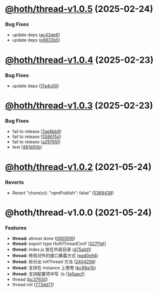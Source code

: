 # [@hoth/thread-v1.0.5](https://github.com/searchfe/hoth/compare/@hoth/thread-v1.0.4...@hoth/thread-v1.0.5) (2025-02-24)


### Bug Fixes

* update deps ([ac43de6](https://github.com/searchfe/hoth/commit/ac43de6cdf4c5768070b0500dfe90ac77309831b))
* update deps ([e9933b5](https://github.com/searchfe/hoth/commit/e9933b580217e516af15418e8b541497b3a8954f))

# [@hoth/thread-v1.0.4](https://github.com/searchfe/hoth/compare/@hoth/thread-v1.0.3...@hoth/thread-v1.0.4) (2025-02-23)


### Bug Fixes

* update deps ([17a4c00](https://github.com/searchfe/hoth/commit/17a4c005d6d49653d89ff9c076299dd8a989b488))

# [@hoth/thread-v1.0.3](https://github.com/searchfe/hoth/compare/@hoth/thread-v1.0.2...@hoth/thread-v1.0.3) (2025-02-23)


### Bug Fixes

* fail to release ([7ae8bb8](https://github.com/searchfe/hoth/commit/7ae8bb8753323aad906ff3f13967f937167fdafa))
* fail to release ([558615d](https://github.com/searchfe/hoth/commit/558615d00e3ce4c925c4954e2afb01377a3e03b4))
* fail to release ([a29765f](https://github.com/searchfe/hoth/commit/a29765f18b440f85ef35c119e3699efbebe3c5d1))
* test ([481d00b](https://github.com/searchfe/hoth/commit/481d00b232ee932084ca716710807c5061d31cfc))

# [@hoth/thread-v1.0.2](https://github.com/searchfe/hoth/compare/@hoth/thread-v1.0.1...@hoth/thread-v1.0.2) (2021-05-24)


### Reverts

* Revert "chore(ci): "npmPublish": false" ([5368438](https://github.com/searchfe/hoth/commit/5368438918d0db2c819c32fd0f60e1c01ae7123b))

# @hoth/thread-v1.0.0 (2021-05-24)


### Features

* **thread:** almost done ([09055f6](https://github.com/searchfe/hoth/commit/09055f665d3cfe08fdbfb0e783b41a2eb65c6284))
* **thread:** export type HothThreadConf ([327f1ef](https://github.com/searchfe/hoth/commit/327f1efffd1123a0be0c10d16d273daa637e7370))
* **thread:** index.js 放在外层目录 ([d75a1d1](https://github.com/searchfe/hoth/commit/d75a1d12649200516adb26ed4ece6df896113b0f))
* **thread:** 修改对外的接口暴露方式 ([ead0e94](https://github.com/searchfe/hoth/commit/ead0e94cdf8f7c0111b0d4e904c7b644fe6a347d))
* **thread:** 拆分出 initThread 方法 ([2404256](https://github.com/searchfe/hoth/commit/24042562309a9ba1a78821b24951f62b6f5fe8c3))
* **thread:** 支持在 instance 上使用 ([bc98a7b](https://github.com/searchfe/hoth/commit/bc98a7b44484cab88ebb9c5564e297528ac364a9))
* **thread:** 支持配置项中写 .ts ([1e5aecf](https://github.com/searchfe/hoth/commit/1e5aecf3681adf74f5d524d8e68f442021710fec))
* thread ([bc37630](https://github.com/searchfe/hoth/commit/bc376301a2557cd363c8b06fad715391f203d337))
* thread init ([773dd71](https://github.com/searchfe/hoth/commit/773dd710eab818d21f682d8aaebf4bc9f5f3ea69))
